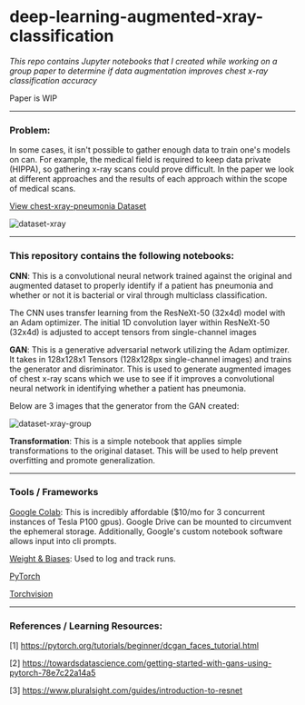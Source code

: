 # deep-learning-augmented-xray-classification
_This repo contains Jupyter notebooks that I created while working on a group paper to determine if data augmentation improves chest x-ray classification accuracy_

Paper is WIP

---

### Problem:
In some cases, it isn't possible to gather enough data to train one's models on can. For example, the medical field is required to keep data private (HIPPA), so gathering x-ray scans could prove difficult. In the paper we look at different approaches and the results of each approach within the scope of medical scans.

[View chest-xray-pneumonia Dataset](https://www.kaggle.com/paultimothymooney/chest-xray-pneumonia)

![dataset-xray](https://user-images.githubusercontent.com/9435427/115974066-e5e44680-a50e-11eb-9915-b4a9d3101b01.png)

---

### This repository contains the following notebooks:

__CNN__: This is a convolutional neural network trained against the original and augmented dataset to properly identify if a patient has pneumonia and whether or not it is bacterial or viral through multiclass classification. 

The CNN uses transfer learning from the ResNeXt-50 (32x4d) model with an Adam optimizer. The initial 1D convolution layer within ResNeXt-50 (32x4d) is adjusted to accept tensors from single-channel images


__GAN__: This is a generative adversarial network utilizing the Adam optimizer. It takes in 128x128x1 Tensors (128x128px single-channel images) and trains the generator and disriminator. This is used to generate augmented images of chest x-ray scans which we use to see if it improves a convolutional neural network  in identifying whether a patient has pneumonia.

Below are 3 images that the generator from the GAN created:

![dataset-xray-group](https://user-images.githubusercontent.com/9435427/115974069-ee3c8180-a50e-11eb-81f2-1f8da7da8582.png)


__Transformation__: This is a simple notebook that applies simple transformations to the original dataset. This will be used to help prevent overfitting and promote generalization. 

---

### Tools / Frameworks

[Google Colab](https://colab.research.google.com/): This is incredibly affordable ($10/mo for 3 concurrent instances of Tesla P100 gpus). Google Drive can be mounted to circumvent the ephemeral storage. Additionally, Google's custom notebook software allows input into cli prompts.

[Weight & Biases](https://wandb.ai/): Used to log and track runs.

[PyTorch](https://pytorch.org/)

[Torchvision](https://pytorch.org/vision/stable/index.html)

---

### References / Learning Resources:

[1] https://pytorch.org/tutorials/beginner/dcgan_faces_tutorial.html

[2] https://towardsdatascience.com/getting-started-with-gans-using-pytorch-78e7c22a14a5

[3] https://www.pluralsight.com/guides/introduction-to-resnet
